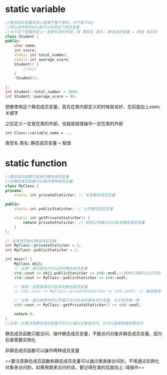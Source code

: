 # static variable

```c++
//静态成员变量实际上是属于整个类的，并不属于obj
//所以说所有的obj都可以共享这个成员变量
//关于这个变量的定义一定是在类的外部，用 类型名 类名::静态成员变量 = 赋值 来实现
class Student {
public:
	char name;
	int score;
	static int total_number;
	static int average_score;
	Student() {
		//init
	}
	~Student();

};
int Student::total_number = 1000;
int Student::average_score = 90;
```

想要使用这个静态成员变量，首先在类内部定义的时候就说好，在前面加上static关键字

之后定义一定是在类的外部，也就是赋值操作一定在类的外部

`int Class::variable_name = ...`

类型名 类名::静态成员变量 = 赋值



# static function

```c++
//静态成员函数只能操作静态成员变量
//非静态成员函数可以操作两种成员变量
class MyClass {
private:
    static int privateStaticVar; // 私有静态成员变量

public:
    static int publicStaticVar; // 公开静态成员变量

    static int getPrivateStaticVar() {
        return privateStaticVar; // 提供公开接口访问私有静态成员变量
    }
};

// 在类外初始化静态成员变量
int MyClass::privateStaticVar = 1;
int MyClass::publicStaticVar = 2;

int main() {
    MyClass obj1;
    // 正确：通过类名访问公开的静态成员变量
    std::cout << obj1.publicStaticVar << std::endl;//两种方法都可以访问到
    std::cout << MyClass::publicStaticVar << std::endl;

    // 错误：试图直接访问私有的静态成员变量
    // std::cout << MyClass::privateStaticVar << std::endl; // 编译错误

    // 正确：通过类提供的公开接口访问私有的静态成员变量，与正常思路一样
    std::cout << MyClass::getPrivateStaticVar() << std::endl;

    return 0;
}
//这里一定要注意静态成员变量不仅可以通过对象来访问，也可以直接用类直接访问
```

静态成员函数只能访问、操作静态成员变量，不能访问对象非静态成员变量，因为后者需要实例化

非静态成员函数可以操作两种成员变量

==要注意静态成员函数和静态成员变量可以通过类直接访问到，不用通过实例化对象来访问到，如果用类来访问的话，要记得在类的后面加上::域操作==

